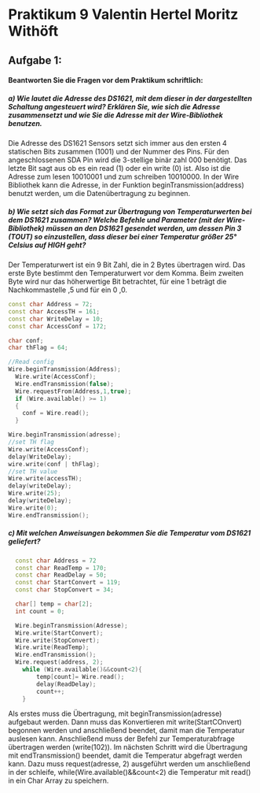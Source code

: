 # Praktikum 9 Valentin Hertel Moritz Withöft

## Aufgabe 1:

#### Beantworten Sie die Fragen vor dem Praktikum schriftlich:

##### a) Wie lautet die Adresse des DS1621, mit dem dieser in der dargestellten Schaltung angesteuert wird? Erklären Sie, wie sich die Adresse zusammensetzt und wie Sie die Adresse mit der Wire-Bibliothek benutzen.

Die Adresse des DS1621 Sensors setzt sich immer aus den ersten 4 statischen Bits zusammen (1001) und der Nummer des Pins. Für den angeschlossenen SDA Pin wird die 3-stellige binär zahl 000 benötigt. Das letzte Bit sagt aus ob es ein read (1) oder ein write (0) ist. Also ist die Adresse zum lesen 10010001 und zum schreiben 10010000. In der Wire Bibliothek kann die Adresse, in der Funktion beginTransmission(address) benutzt werden, um die Datenübertragung zu beginnen.



##### b) Wie setzt sich das Format zur Übertragung von Temperaturwerten bei dem DS1621 zusammen? Welche Befehle und Parameter (mit der Wire-Bibliothek) müssen an den DS1621 gesendet werden, um dessen Pin 3 (TOUT) so einzustellen, dass dieser bei einer Temperatur größer 25° Celsius auf HIGH geht?

Der Temperaturwert ist ein 9 Bit Zahl, die in 2 Bytes übertragen wird. Das erste Byte bestimmt den Temperaturwert vor dem Komma. Beim zweiten Byte wird nur das höherwertige Bit betrachtet, für eine 1 beträgt die Nachkommastelle ,5 und für ein 0 ,0.

```c++
const char Address = 72;
const char AccessTH = 161;
const char WriteDelay = 10;
const char AccessConf = 172;

char conf;
char thFlag = 64;

//Read config
Wire.beginTransmission(Address);
  Wire.write(AccessConf);
  Wire.endTransmission(false);
  Wire.requestFrom(Address,1,true);
  if (Wire.available() >= 1)
  {
    conf = Wire.read();
  }

Wire.beginTransmission(adresse);
//set TH flag
Wire.write(AccessConf);
delay(WriteDelay);
wire.write(conf | thFlag);
//set TH value
Wire.write(accessTH);
delay(writeDelay);
Wire.write(25);
delay(writeDelay);
Wire.write(0);
Wire.endTransmission();    

```



##### c) Mit welchen Anweisungen bekommen Sie die Temperatur vom DS1621 geliefert?



  ```c++
  	const char Address = 72
    const char ReadTemp = 170;
	const char ReadDelay = 50;
	const char StartConvert = 119;
	const char StopConvert = 34;

    char[] temp = char[2];
  	int count = 0;

  	Wire.beginTransmission(Adresse);
	Wire.write(StartConvert);
	Wire.write(StopConvert);
  	Wire.write(ReadTemp);
  	Wire.endTransmission();    
  	Wire.request(address, 2);
      while (Wire.available()&&count<2){
          temp[count]= Wire.read();
          delay(ReadDelay);
          count++;
      }
  ```


Als erstes muss die Übertragung, mit beginTransmission(adresse) aufgebaut werden. Dann muss das Konvertieren mit write(StartCOnvert) begonnen werden und anschließend beendet, damit man die Temperatur auslesen kann. Anschließend muss der Befehl zur Temperaturabfrage übertragen werden (write(102)). Im nächsten Schritt wird die Übertragung mit endTransmission() beendet, damit die Temperatur abgefragt werden kann. Dazu muss request(adresse, 2) ausgeführt werden um anschließend in der schleife,
while(Wire.available()&&count<2)  die Temperatur mit read() in ein Char Array zu speichern.